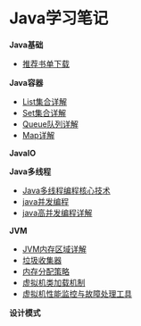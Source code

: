 # Java学习笔记
**Java基础**  
* [推荐书单下载](https://github.com/lvCmx/study/blob/master/note/java/%E4%B9%A6%E5%8D%95/%E4%B9%A6%E5%8D%95.md)  

**Java容器**  
* [List集合详解](https://github.com/lvCmx/study/blob/master/note/java/java%E5%AE%B9%E5%99%A8/List.md)  
* [Set集合详解](https://github.com/lvCmx/study/blob/master/note/java/java%E5%AE%B9%E5%99%A8/Set.md)  
* [Queue队列详解](https://github.com/lvCmx/study/blob/master/note/java/java%E5%AE%B9%E5%99%A8/Queue.md)  
* [Map详解](https://github.com/lvCmx/study/blob/master/note/java/java%E5%AE%B9%E5%99%A8/Map.md)  

**JavaIO**  


**Java多线程**  
* [Java多线程编程核心技术](https://github.com/lvCmx/study/blob/master/note/java/Java%E5%A4%9A%E7%BA%BF%E7%A8%8B%E7%BC%96%E7%A8%8B%E6%A0%B8%E5%BF%83%E6%8A%80%E6%9C%AF/index.md)  
* [java并发编程](https://github.com/lvCmx/study/blob/master/note/java/java%E5%B9%B6%E5%8F%91%E7%BC%96%E7%A8%8B/index.md)  
* [java高并发编程详解](https://github.com/lvCmx/study/blob/master/note/java/java%E9%AB%98%E5%B9%B6%E5%8F%91%E7%BC%96%E7%A8%8B%E8%AF%A6%E8%A7%A3/index.md)

**JVM**
* [JVM内存区域详解](https://github.com/lvCmx/study/blob/master/note/java/jvm/JVM%E5%86%85%E5%AD%98%E5%8C%BA%E5%9F%9F.md)  
* [垃圾收集器](https://github.com/lvCmx/study/blob/master/note/java/jvm/%E5%9E%83%E5%9C%BE%E6%94%B6%E9%9B%86%E5%99%A8.md)  
* [内存分配策略](https://github.com/lvCmx/study/blob/master/note/java/jvm/%E5%86%85%E5%AD%98%E5%88%86%E9%85%8D%E7%AD%96%E7%95%A5.md)  
* [虚拟机类加载机制](https://github.com/lvCmx/study/blob/master/note/java/jvm/)  
* [虚拟机性能监控与故障处理工具](https://github.com/lvCmx/study/blob/master/note/java/jvm/%E8%99%9A%E6%8B%9F%E6%9C%BA%E6%80%A7%E8%83%BD%E7%9B%91%E6%8E%A7%E4%B8%8E%E6%95%85%E9%9A%9C%E5%A4%84%E7%90%86%E5%B7%A5%E5%85%B7.md)

**设计模式**  
